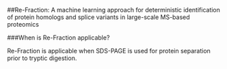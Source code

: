 ##Re-Fraction: A machine learning approach for deterministic identification of protein homologs and splice variants in large-scale MS-based proteomics

###When is Re-Fraction applicable?

Re-Fraction is applicable when SDS-PAGE is used for protein separation prior to tryptic digestion.
